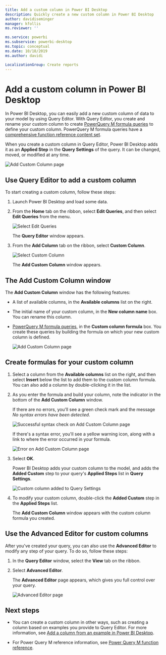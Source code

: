 ```yaml
---
title: Add a custom column in Power BI Desktop
description: Quickly create a new custom column in Power BI Desktop
author: davidiseminger
manager: kfollis
ms.reviewer: ''

ms.service: powerbi
ms.subservice: powerbi-desktop
ms.topic: conceptual
ms.date: 10/18/2019
ms.author: davidi

LocalizationGroup: Create reports
---
```

# Add a custom column in Power BI Desktop

In Power BI Desktop, you can easily add a new custom column of data to your model by using Query Editor. With Query Editor, you create and rename your custom column to create [PowerQuery M formula queries](https://docs.microsoft.com/en-us/powerquery-m/quick-tour-of-the-power-query-m-formula-language) to define your custom column. PowerQuery M formula queries have a [comprehensive function reference content set](https://docs.microsoft.com/powerquery-m/power-query-m-function-reference). 

When you create a custom column in Query Editor, Power BI Desktop adds it as an **Applied Step** in the **Query Settings** of the query. It can be changed, moved, or modified at any time.

![Add Custom Column page](media/desktop-add-custom-column/add-custom-column_01.png)

## Use Query Editor to add a custom column

To start creating a custom column, follow these steps:

1. Launch Power BI Desktop and load some data.

2. From the **Home** tab on the ribbon, select **Edit Queries**, and then select **Edit Queries** from the menu.

   ![Select Edit Queries](media/desktop-add-custom-column/add-column-from-example_02.png)

   The **Query Editor** window appears. 

2. From the **Add Column** tab on the ribbon, select **Custom Column**.

   ![Select Custom Column](media/desktop-add-custom-column/add-custom-column_02.png)

   The **Add Custom Column** window appears.

## The Add Custom Column window

The **Add Custom Column** window has the following features: 
- A list of available columns, in the **Available columns** list on the right.

- The initial name of your custom column, in the **New column name** box. You can rename this column.

- [PowerQuery M formula queries](https://docs.microsoft.com/en-us/powerquery-m/power-query-m-function-reference), in the **Custom column formula** box. You create these queries by building the formula on which your new custom column is defined. 

   ![Add Custom Column page](media/desktop-add-custom-column/add-custom-column_03.png)

## Create formulas for your custom column

1. Select a column from the **Available columns** list on the right, and then select **Insert** below the list to add them to the custom column formula. You can also add a column by double-clicking it in the list.

2. As you enter the formula and build your column, note the indicator in the bottom of the **Add Custom Column** window. 

   If there are no errors, you'll see a green check mark and the message *No syntax errors have been detected*.

   ![Successful syntax check on Add Custom Column page](media/desktop-add-custom-column/add-custom-column_04.png)

   If there's a syntax error, you'll see a yellow warning icon, along with a link to where the error occurred in your formula.

   ![Error on Add Custom Column page](media/desktop-add-custom-column/add-custom-column_05.png)

3. Select **OK**. 

   Power BI Desktop adds your custom column to the model, and adds the **Added Custom** step to your query's **Applied Steps** list in **Query Settings**.

   ![Custom column added to Query Settings](media/desktop-add-custom-column/add-custom-column_06.png)

4. To modify your custom column, double-click the **Added Custom** step in the **Applied Steps** list. 

   The **Add Custom Column** window appears with the custom column formula you created.

## Use the Advanced Editor for custom columns

After you've created your query, you can also use the **Advanced Editor** to modify any step of your query. To do so, follow these steps:

1. In the **Query Editor** window, select the **View** tab on the ribbon. 

2. Select **Advanced Editor**.

   The **Advanced Editor** page appears, which gives you full control over your query. 

   ![Advanced Editor page](media/desktop-add-custom-column/add-custom-column_07.png)

   
## Next steps

- You can create a custom column in other ways, such as creating a column based on examples you provide to Query Editor. For more information, see [Add a column from an example in Power BI Desktop](desktop-add-column-from-example.md).

- For Power Query M reference information, see [Power Query M function reference](/powerquery-m/power-query-m-function-reference).

